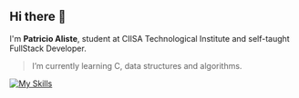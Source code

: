 ## Hi there 👋

I'm **Patricio Aliste**, student at CIISA Technological Institute and self-taught FullStack Developer.

> I’m currently learning C, data structures and algorithms.

[![My Skills](https://skillicons.dev/icons?i=python,js,html,css,react,nodejs,postgres,docker,aws,gcp)](https://skillicons.dev)
<!--
**nonspada/nonspada** is a ✨ _special_ ✨ repository because its `README.md` (this file) appears on your GitHub profile.
[![My Skills](https://skillicons.dev/icons?i=python,js,html,css,nodejs,docker,aws,gcp&perline=3)](https://skillicons.dev)

Here are some ideas to get you started:

- 🔭 I’m currently working on ...
- 🌱 I’m currently learning ...
- 👯 I’m looking to collaborate on ...
- 🤔 I’m looking for help with ...
- 💬 Ask me about ...
- 📫 How to reach me: ...
- 😄 Pronouns: ...
- ⚡ Fun fact: ...
-->
